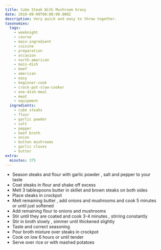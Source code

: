 ```yaml
---
title: Cube Steak With Mushroom Gravy
date: 2010-08-09T00:00:00.000Z
description: Very quick and easy to throw together.
taxonomies:
  tags:
    - weeknight
    - course
    - main-ingredient
    - cuisine
    - preparation
    - occasion
    - north-american
    - main-dish
    - beef
    - american
    - easy
    - beginner-cook
    - crock-pot-slow-cooker
    - one-dish-meal
    - meat
    - equipment
  ingredients:
    - cube steaks
    - flour
    - garlic powder
    - salt
    - pepper
    - beef broth
    - onion
    - button mushrooms
    - garlic cloves
    - butter
extra:
  minutes: 375
---
```

 - Season steaks and flour with garlic powder , salt and pepper to your taste
 - Coat steaks in flour and shake off excess
 - Melt 3 tablespoons butter in skillet and brown steaks on both sides
 - Place steaks in crockpot
 - Melt remaining butter , add onions and mushrooms and cook 5 minutes or until just softened
 - Add remaining flour to onions and mushrooms
 - Stir until they are coated and cook 3-4 minutes , stirring constantly
 - Stir in broth slowly , simmer until thickened slightly
 - Taste and correct seasoning
 - Pour broth mixture over steaks in crockpot
 - Cook on low 6 hours or until tender
 - Serve over rice or with mashed potatoes
